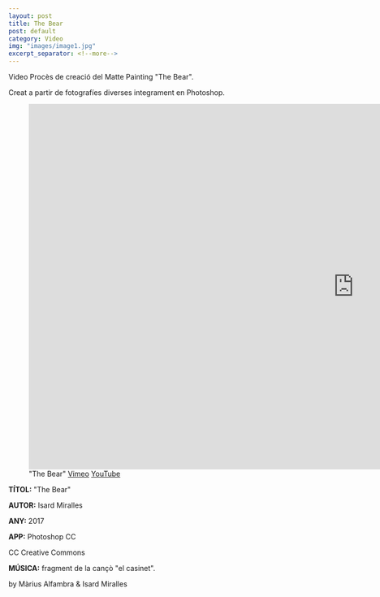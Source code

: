 ```yaml
---
layout: post
title: The Bear
post: default
category: Video
img: "images/image1.jpg"
excerpt_separator: <!--more-->
---
```


Video Procès de creació del Matte Painting "The Bear".

Creat a partir de fotografíes diverses integrament en Photoshop.

<!--more-->
<figure>
	<div>
		<iframe src="https://player.vimeo.com/video/216887355" width="1280" height="720" frameborder="0" webkitallowfullscreen mozallowfullscreen allowfullscreen></iframe>
		<figcaption>"The Bear" <a href="https://vimeo.com/216887355" title="Veure a Vimeo">Vimeo</a> <a href="https://www.youtube.com/Dp_kLXuZI6U" title="Veure a YouTube">YouTube</a></figcaption>
	</div>
</figure>

**TÍTOL:** "The Bear"

**AUTOR:** Isard Miralles

**ANY:** 2017

**APP:** Photoshop CC

CC Creative Commons

**MÚSICA:** fragment de la cançò "el casinet".

by Màrius Alfambra & Isard Miralles
